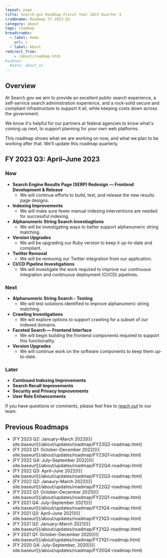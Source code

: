 ```yaml
---
layout: page
title: Search.gov Roadmap Fiscal Year 2023 Quarter 3
crumbname: Roadmap FY 2023 Q3
category: about
tags: roadmap
breadcrumbs:
  - label: Home
    url: /
  - label: About
redirect_from:
    - /about/roadmap.html
#subnav:
  #data: about_us
---
```


## Overview

At Search.gov we aim to provide an excellent public search experience, a self-service search administration experience, and a rock-solid secure and compliant infrastructure to support it all, while keeping costs down across the government.

We know it's helpful for our partners at federal agencies to know what's coming up next, to support planning for your own web platforms. 

This roadmap shows what we are working on now, and what we plan to be working after that. We'll update this roadmap quarterly.


## FY 2023 Q3: April&ndash;June 2023

### Now

* **Search Engine Results Page (SERP) Redesign &mdash; Frontend Development & Release**
  * We will continue efforts to build, test, and release the new results page designs.
* **Indexing Improvements**
  * We will make sure fewer manual indexing interventions are needed for successful indexing.
* **Alphanumeric String Search Investiagtions**
  * We will be investigating ways to better support alphanumeric string matching.
* **Version Upgrades**
  * We will be upgrading our Ruby version to keep it up-to-date and compliant. 
* **Twitter Removal**
  * We will be removing our Twitter integration from our application.
* **CI/CD Pipeline Investigations**
  * We will investigate the work required to improve our continuous integration and continuous deployment (CI/CD) pipelines.

### Next

* **Alphanumeric String Search - Testing**
  * We will test solutions identified to improve alphanumeric string matching.
* **Crawling Investigations**
  * We will explore options to support crawling for a subset of our indexed domains.
* **Faceted Search &mdash; Frontend Interface**
  * We will begin building the frontend components required to support this functionality.
* **Version Upgrades**
  * We will continue work on the software components to keep them up-to-date.


### Later

* **Continued Indexing Improvements**
* **Search Recall Improvements**
* **Security and Privacy Improvements**
* **User Role Enhancements** 

If you have questions or comments, please feel free to [reach out](mailto:search@gsa.gov) to our team.

## Previous Roadmaps

* [FY 2023 Q2: January&ndash;March 2023]({{ site.baseurl}}/about/updates/roadmap/FY23Q2-roadmap.html)
* [FY 2023 Q1: October&ndash;December 2022]({{ site.baseurl}}/about/updates/roadmap/FY23Q1-roadmap.html)
* [FY 2022 Q4: July&ndash;September 2022]({{ site.baseurl}}/about/updates/roadmap/FY22Q4-roadmap.html)
* [FY 2022 Q3: April&ndash;June 2022]({{ site.baseurl}}/about/updates/roadmap/FY22Q3-roadmap.html)
* [FY 2022 Q2: Janaury&ndash;March 2022]({{ site.baseurl}}/about/updates/roadmap/FY22Q2-roadmap.html)
* [FY 2022 Q1: October&ndash;December 2021]({{ site.baseurl}}/about/updates/roadmap/FY22Q1-roadmap.html)
* [FY 2021 Q4: July&ndash;September 2021]({{ site.baseurl}}/about/updates/roadmap/FY21Q4-roadmap.html)
* [FY 2021 Q3: April&ndash;June 2021]({{ site.baseurl}}/about/updates/roadmap/FY21Q3-roadmap.html)
* [FY 2021 Q2: January&ndash;March 2021]({{ site.baseurl}}/about/updates/roadmap/FY21Q2-roadmap.html)
* [FY 2021 Q1: October&ndash;December 2020]({{ site.baseurl}}/about/updates/roadmap/FY21Q1-roadmap.html)
* [FY 2020 Q4: July&ndash;September, 2020]({{ site.baseurl}}/about/updates/roadmap/FY20Q4-roadmap.html)
